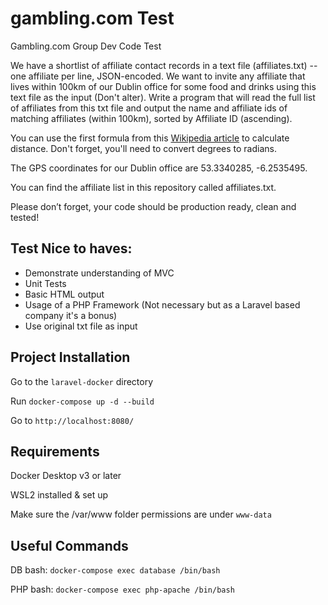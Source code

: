 # gambling.com Test
Gambling.com Group Dev Code Test

We have a shortlist of affiliate contact records in a text file (affiliates.txt) -- one affiliate per line, JSON-encoded. We want to invite any affiliate that lives within 100km of our Dublin office for some food and drinks using this text file as the input (Don't alter). Write a program that will read the full list of affiliates from this txt file and output the name and affiliate ids of matching affiliates (within 100km), sorted by Affiliate ID (ascending).

You can use the first formula from this [Wikipedia article](https://en.wikipedia.org/wiki/Great-circle_distance) to calculate distance. Don't forget, you'll need to convert degrees to radians.

The GPS coordinates for our Dublin office are 53.3340285, -6.2535495.

You can find the affiliate list in this repository called affiliates.txt.

Please don’t forget, your code should be production ready, clean and tested!

## Test Nice to haves:
- Demonstrate understanding of MVC
- Unit Tests
- Basic HTML output
- Usage of a PHP Framework (Not necessary but as a Laravel based company it's a bonus)
- Use original txt file as input

## Project Installation
Go to the ```laravel-docker``` directory

Run ```docker-compose up -d --build```

Go to ```http://localhost:8080/```

## Requirements
Docker Desktop v3 or later

WSL2 installed & set up

Make sure the /var/www folder permissions are under ```www-data```

## Useful Commands
DB bash: ```docker-compose exec database /bin/bash```

PHP bash: ```docker-compose exec php-apache /bin/bash```
